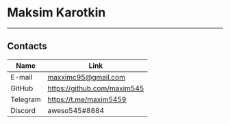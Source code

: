 # Maksim Karotkin
----------------------------------------------------------------
## Contacts
| Name     | Link |
| -------- | ----------- |
| E-mail   | maxximc95@gmail.com |
| GitHub   | https://github.com/maxim545 |
| Telegram | https://t.me/maxim5459 |
| Discord  | aweso545#8884 |